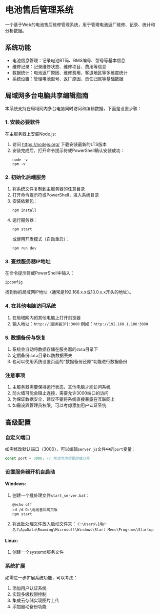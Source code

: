 # 电池售后管理系统

一个基于Web的电池售后维修管理系统，用于管理电池返厂维修、记录、统计和分析数据。

## 系统功能

- 电池信息管理：记录电池BT码、BMS编号、型号等基本信息
- 维修记录：记录维修状态、维修项目、费用等信息
- 数据统计：电池返厂原因、维修费用、客退地区等多维度统计
- 系统设置：管理电池型号、返厂原因、责任归属等基础数据

## 局域网多台电脑共享编辑指南

本系统支持在局域网内多台电脑同时访问和编辑数据，下面是设置步骤：

### 1. 安装必要软件

在主服务器上安装Node.js:

1. 访问 https://nodejs.org/ 下载安装最新的LTS版本
2. 安装完成后，打开命令提示符或PowerShell确认安装成功：
   ```
   node -v
   npm -v
   ```

### 2. 初始化后端服务

1. 将系统文件复制到主服务器的任意目录
2. 打开命令提示符或PowerShell，进入系统目录
3. 安装依赖包：
   ```
   npm install
   ```
4. 运行服务器：
   ```
   npm start
   ```
   或使用开发模式（自动重启）：
   ```
   npm run dev
   ```

### 3. 查找服务器IP地址

在命令提示符或PowerShell中输入：
```
ipconfig
```
找到你的局域网IP地址（通常是192.168.x.x或10.0.x.x开头的地址）。

### 4. 在其他电脑访问系统

1. 在局域网内的其他电脑上打开浏览器
2. 输入地址：`http://[服务器IP]:3000`
   例如：`http://192.168.1.100:3000`

### 5. 数据备份与恢复

1. 系统会自动将数据存储在服务器的`data`目录下
2. 定期备份`data`目录以防数据丢失
3. 也可以使用系统设置页面的"数据备份还原"功能进行数据备份

### 注意事项

1. 主服务器需要保持运行状态，其他电脑才能访问系统
2. 防火墙可能会阻止连接，需要允许3000端口的访问
3. 为保证数据安全，建议不要将系统直接暴露在互联网上
4. 如需设置管理员权限，可以考虑添加用户认证系统

## 高级配置

### 自定义端口

如需修改默认端口（3000），可以编辑`server.js`文件中的`port`变量：

```javascript
const port = 3000; // 修改为你想要的端口号
```

### 设置服务器开机自启动

#### Windows:

1. 创建一个批处理文件`start_server.bat`：
   ```
   @echo off
   cd /d D:\电池售后网页版
   npm start
   ```

2. 将此批处理文件放入启动文件夹：
   `C:\Users\[用户名]\AppData\Roaming\Microsoft\Windows\Start Menu\Programs\Startup`

#### Linux:

1. 创建一个systemd服务文件

### 系统扩展

如需进一步扩展系统功能，可以考虑：

1. 添加用户认证系统
2. 实现多级权限控制
3. 集成云存储实现图片上传
4. 添加自动备份功能 